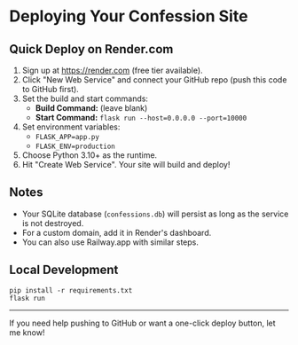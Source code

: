 # Deploying Your Confession Site

## Quick Deploy on Render.com

1. Sign up at https://render.com (free tier available).
2. Click "New Web Service" and connect your GitHub repo (push this code to GitHub first).
3. Set the build and start commands:
   - **Build Command:** (leave blank)
   - **Start Command:** `flask run --host=0.0.0.0 --port=10000`
4. Set environment variables:
   - `FLASK_APP=app.py`
   - `FLASK_ENV=production`
5. Choose Python 3.10+ as the runtime.
6. Hit "Create Web Service". Your site will build and deploy!

## Notes
- Your SQLite database (`confessions.db`) will persist as long as the service is not destroyed.
- For a custom domain, add it in Render's dashboard.
- You can also use Railway.app with similar steps.

## Local Development
```
pip install -r requirements.txt
flask run
```

---

If you need help pushing to GitHub or want a one-click deploy button, let me know!
